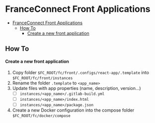 # FranceConnect Front Applications

- [FranceConnect Front Applications](#franceconnect-front-applications)
  - [How To](#how-to)
    - [Create a new front application](#create-a-new-front-application)

## How To

#### Create a new front application

1. Copy folder `$FC_ROOT/fc/front/.configs/react-app/.template` into `$FC_ROOT/fc/front/instances`
2. Rename the folder `.template` to `<app_name>`
3. Update files with app properties (name, description, version...)
   - [ ] `instances/<app_name>/.gitlab-build.yml`
   - [ ] `instances/<app_name>/index.html`
   - [ ] `instances/<app_name>/package.json`
4. Create a new Docker configuration into the compose folder `$FC_ROOT/fc/docker/compose`
